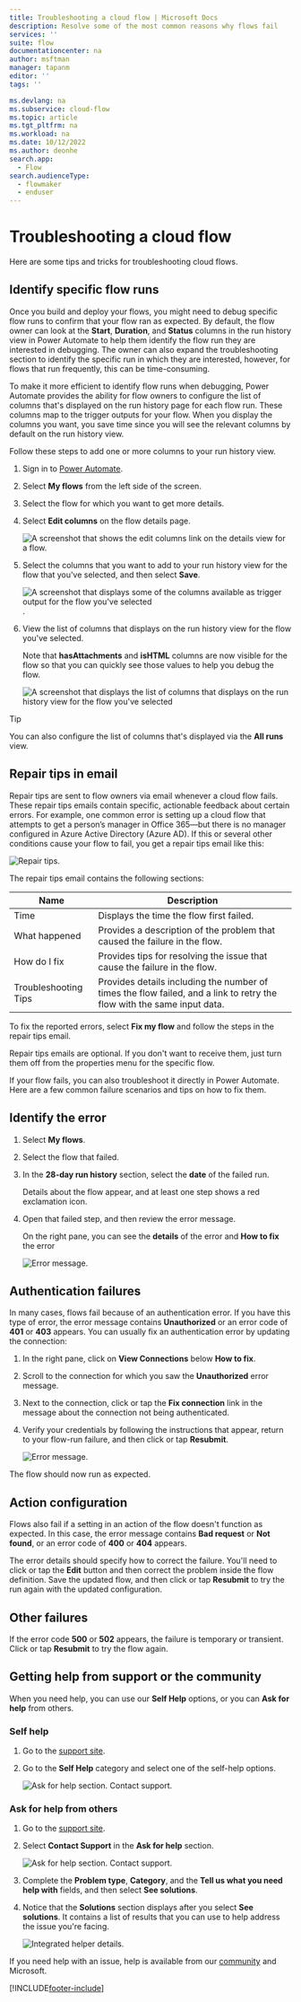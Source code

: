 ```yaml
---
title: Troubleshooting a cloud flow | Microsoft Docs
description: Resolve some of the most common reasons why flows fail
services: ''
suite: flow
documentationcenter: na
author: msftman
manager: tapanm
editor: ''
tags: ''

ms.devlang: na
ms.subservice: cloud-flow
ms.topic: article
ms.tgt_pltfrm: na
ms.workload: na
ms.date: 10/12/2022
ms.author: deonhe
search.app: 
  - Flow
search.audienceType: 
  - flowmaker
  - enduser
---
```

# Troubleshooting a cloud flow

Here are some tips and tricks for troubleshooting cloud flows.

## Identify specific flow runs

Once you build and deploy your flows, you might need to debug specific flow runs to confirm that your flow ran as expected. By default, the flow owner can look at the **Start**, **Duration**, and **Status** columns in the run history view in Power Automate to help them identify the flow run they are interested in debugging. The owner can also expand the troubleshooting section to identify the specific run in which they are interested, however, for flows that run frequently, this can be time-consuming.

To make it more efficient to identify flow runs when debugging, Power Automate provides the ability for flow owners to configure the list of columns that's displayed on the run history page for each flow run. These columns map to the trigger outputs for your flow. When you display the columns you want, you save time since you will see the relevant columns by default on the run history view.

Follow these steps to add one or more columns to your run history view.

1. Sign in to [Power Automate](https://make.powerautomate.com).
1. Select **My flows** from the left side of the screen.
1. Select the flow for which you want to get more details.
1. Select **Edit columns** on the flow details page.

   ![A screenshot that shows the edit columns link on the details view for a flow.](./media/triggers-introduction/edit-columns.png)

1. Select the columns that you want to add to your run history view for the flow that you've selected, and then select **Save**.

   ![A screenshot that displays some of the columns available as trigger output for the flow you've selected](./media/triggers-introduction/select-flow-columns.png).

1. View the list of columns that displays on the run history view for the flow you've selected.

   Note that **hasAttachments** and **isHTML** columns are now visible for the flow so that you can quickly see those values to help you debug the flow.

   ![A screenshot that displays the list of columns that displays on the run history view for the flow you've selected ](./media/triggers-introduction/new-columns-run-history-view.png)

>[!TIP]
>You can also configure the list of columns that's displayed via the **All runs** view.

## Repair tips in email

Repair tips are sent to flow owners via email whenever a cloud flow fails. These repair tips emails contain specific, actionable feedback about certain errors. For example, one common error is setting up a cloud flow that attempts to get a person’s manager in Office 365—but there is no manager configured in Azure Active Directory (Azure AD). If this or several other conditions cause your flow to fail, you get a repair tips email like this:

![Repair tips.](media/fix-flow-failures/repair-tips-email-2.png)

The repair tips email contains the following sections:

Name|Description
---|---
Time|Displays the time the flow first failed.
What happened|Provides a description of the problem that caused the failure in the flow.
How do I fix|Provides tips for resolving the issue that cause the failure in the flow.
Troubleshooting Tips|Provides details including the number of times the flow failed, and a link to retry the flow with the same input data.

To fix the reported errors, select **Fix my flow** and follow the steps in the repair tips email.

Repair tips emails are optional. If you don't want to receive them, just turn them off from the properties menu for the specific flow.

If your flow fails, you can also troubleshoot it directly in Power Automate.  Here are a few common failure scenarios and tips on how to fix them.

## Identify the error

1. Select **My flows**.
1. Select the flow that failed.
1. In the **28-day run history** section, select the **date** of the failed run.
   
   Details about the flow appear, and at least one step shows a red exclamation icon.
1. Open that failed step, and then review the error message.

   On the right pane, you can see the **details** of the error and **How to fix** the error 

   ![Error message.](./media/fix-flow-failures/identify-error.png)


## Authentication failures
In many cases, flows fail because of an authentication error. If you have this type of error, the error message contains **Unauthorized** or an error code of **401** or **403** appears. You can usually fix an authentication error by updating the connection:

1. In the right pane, click on **View Connections** below **How to fix**.
1. Scroll to the connection for which you saw the **Unauthorized** error message.
1. Next to the connection, click or tap the **Fix connection** link in the message about the connection not being authenticated.
1. Verify your credentials by following the instructions that appear, return to your flow-run failure, and then click or tap **Resubmit**.

   ![Error message.](./media/fix-flow-failures/resubmit.png)
   
 The flow should now run as expected.

## Action configuration
Flows also fail if a setting in an action of the flow doesn't function as expected. In this case, the error message contains **Bad request** or **Not found**, or an error code of **400** or **404** appears.

The error details should specify how to correct the failure. You'll need to click or tap the **Edit** button and then correct the problem inside the flow definition. Save the updated flow, and then click or tap **Resubmit** to try the run again with the updated configuration.

## Other failures
If the error code **500** or **502** appears, the failure is temporary or transient. Click or tap **Resubmit** to try the flow again.

## Getting help from support or the community

When you need help, you can use our **Self Help** options, or you can **Ask for help** from others.

### Self help 

1. Go to the [support site](https://flow.microsoft.com/support/).
1. Go to the **Self Help** category and select one of the self-help options.

    ![Ask for help section. Contact support.](media/fix-flow-failures/self-help-section.png)

### Ask for help from others

1. Go to the [support site](https://flow.microsoft.com/support/).
1. Select **Contact Support** in the **Ask for help** section.
    
    ![Ask for help section. Contact support.](media/fix-flow-failures/ask-for-help.png)

1. Complete the **Problem type**, **Category**, and the **Tell us what you need help with** fields, and then select **See solutions**. 

1. Notice that the **Solutions** section displays after you select **See solutions**. It contains a list of results that you can use to help address the issue you're facing. 

    ![Integrated helper details.](media/fix-flow-failures/support-request.png)

If you need help with an issue, help is available from our [community](https://go.microsoft.com/fwlink/?LinkID=787467) and Microsoft. 



[!INCLUDE[footer-include](includes/footer-banner.md)]